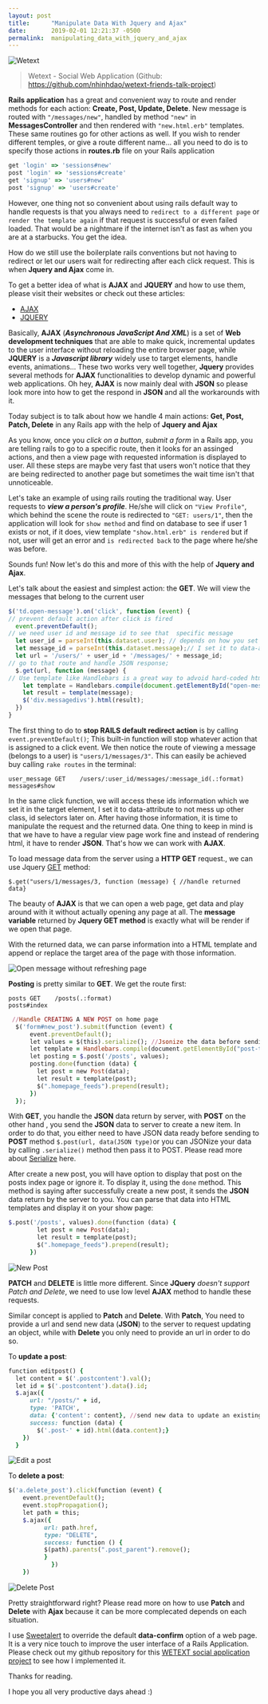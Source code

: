 ```yaml
---
layout: post
title:      "Manipulate Data With Jquery and Ajax"
date:       2019-02-01 12:21:37 -0500
permalink:  manipulating_data_with_jquery_and_ajax
---
```



![Wetext](https://i.imgur.com/ueatOdc.png)
> Wetext - Social Web Application (Github: https://github.com/nhinhdao/wetext-friends-talk-project)

**Rails application** has a great and convenient way to route and render methods for each action: **Create, Post, Update, Delete**. New message is routed with `"/messages/new"`, handled by method `"new"` in **MessagesController** and then rendered with `"new.html.erb"` templates. These same routines go for other actions as well. If you wish to render different temples, or give a route different name... all you need to do is to specify those actions in **routes.rb** file on your Rails application

```ruby
get 'login' => 'sessions#new'
post 'login' => 'sessions#create'
get 'signup' => 'users#new'
post 'signup' => 'users#create'
```	
	
However, one thing not so convenient about using rails default way to handle requests is that you always need to `redirect to a different page` or `render the template again` if that request is successful or even failed loaded. That would be a nightmare if  the internet isn't as fast as when you are at a starbucks. You get the idea. 

How do we still use the boilerplate rails conventions but not having to redirect or let our users wait for redirecting after each click request. This is when **Jquery and Ajax** come in.


To get a better idea of what is **AJAX** and **JQUERY** and how to use them, please visit their websites or check out these articles:

* [AJAX](https://developer.mozilla.org/en-US/docs/Web/Guide/AJAX)
* [JQUERY](https://jquery.com/)

Basically, **AJAX** (***Asynchronous JavaScript And XML***) is a set of **Web development techniques** that are able to make quick, incremental updates to the user interface without reloading the entire browser page, while **JQUERY** is a ***Javascript library*** widely use to target elements, handle events, animations... These two works very well together, **Jquery** provides several methods for **AJAX** functionalities to develop dynamic and powerful web applications. Oh hey, **AJAX** is now mainly deal with **JSON** so please look more into how to get the respond in **JSON** and all the workarounds with it.

Today subject is to talk about how we handle 4 main actions: **Get, Post, Patch, Delete** in any Rails app with the help of **Jquery and Ajax**


As you know, once you *click on a button*, *submit a form* in a Rails app, you are telling rails to go to a specific route, then it looks for an assinged actions, and then a view page with requested information is displayed to user. All these steps are maybe very fast that users won't notice that they are being redirected to another page but sometimes the wait time isn't that unnoticeable. 

Let's take an example of using rails routing the traditional way. User requests to ***view a person's profile***. He/she will click on `"View Profile"`, which behind the scene the route is redirected to `"GET: users/1"`, then the application will look for `show method` and find on database to see if user 1 exists or not, if it does, view template `"show.html.erb" is rendered` but if not, user will get an error and `is redirected back` to the page where he/she was before. 


Sounds fun! Now let's do this and more of this with the help of **Jquery and Ajax**. 

Let's talk about the easiest and simplest action: the **GET**. We will view the messages that belong to the current user

```javascript
$('td.open-message').on('click', function (event) {
// prevent default action after click is fired
  event.preventDefault();
// we need user id and message id to see that  specific message
  let user_id = parseInt(this.dataset.user); // depends on how you set these information
  let message_id = parseInt(this.dataset.message);// I set it to data-attribute to not mess up with css and id targets
  let url = '/users/' + user_id + '/messages/' + message_id;
// go to that route and handle JSON response;
  $.get(url, function (message) {
// Use template like Handlebars is a great way to advoid hard-coded html chunk of code.
    let template = Handlebars.compile(document.getElementById("open-message-template").innerHTML);
    let result = template(message);
    $('div.messagedivs').html(result);
  })
}
```

The first thing to do to **stop RAILS default redirect action** is by calling `event.preventDefault()`; This built-in function will stop whatever action that is assigned to a click event. We then notice the route of viewing a message (belongs to a user) is `"users/1/messages/3"`. This can easily be achieved buy calling `rake routes` in the terminal:

`user_message GET    /users/:user_id/messages/:message_id(.:format)                                messages#show`

In the same click function, we will access these ids information which we set it in the target element, I set it to data-attribute to not mess up other class, id selectors later on. After having those information, it is time to manipulate the request and the returned data. One thing to keep in mind is that we have to have a regular view page work fine and instead of rendering html, it have to render **JSON**. That's how we can work with **AJAX**.

To load message data from the server using a **HTTP GET** request., we can use Jquery [GET](https://api.jquery.com/jquery.get/) method:

`$.get("users/1/messages/3, function (message) { //handle returned data}`


The beauty of **AJAX** is that we can open a web page, get data and play around with it without actually opening any page at all. The **message variable** returned by **Jquery GET method** is exactly what will be render if we open that page.

With the returned data, we can parse information into a HTML template and append or replace the target area of the page with those information. 

![Open message without refreshing page](https://i.imgur.com/ctdmCqE.gif)


**Posting** is pretty similar to **GET**. We get the route first:

`posts GET    /posts(.:format)                                            posts#index`

```ruby
 //Handle CREATING A NEW POST on home page
  $('form#new_post').submit(function (event) {
      event.preventDefault();
      let values = $(this).serialize(); //Jsonize the data before sending it to POST method
      let template = Handlebars.compile(document.getElementById("post-template").innerHTML)
      let posting = $.post('/posts', values);
      posting.done(function (data) {
        let post = new Post(data);
        let result = template(post);
        $(".homepage_feeds").prepend(result);
      })
  });
```

With **GET**, you handle the **JSON** data return by server, with **POST** on the other hand , you send the **JSON** data to server to create a new item. In order to do that, you either need to have JSON data ready before sending to **POST** method `$.post(url, data(JSON type)`or you can JSONize your data by calling `.serialize()` method then pass it to POST.  Please read more about [Serialize](https://api.jquery.com/serialize/) here. 

After create a new post, you will have option to display that post on the posts index page or ignore it. To display it, using the `done` method. This method is saying after successfully create a new post,  it sends the **JSON** data return by the server to you. You can parse that data into HTML templates and display it on your show page: 

```ruby
$.post('/posts', values).done(function (data) {
        let post = new Post(data);
        let result = template(post);
        $(".homepage_feeds").prepend(result);
      })
```

![New Post](https://i.imgur.com/gMskqBQ.gif)

**PATCH** and **DELETE** is little more different. Since **JQuery** *doesn't support Patch and Delete*, we need to use low level **AJAX** method to handle these requests.

Similar concept is applied to **Patch** and **Delete**. With **Patch**, You need to provide a url and send new data (**JSON**) to the server to request updating an object, while with **Delete** you only need to provide an url in order to do so.

To **update a post**:

```ruby
function editpost() {
  let content = $('.postcontent').val();
  let id = $('.postcontent').data().id;
  $.ajax({
      url: "/posts/" + id,
      type: 'PATCH',
      data: {'content': content}, //send new data to update an existing post
      success: function (data) {
        $('.post-' + id).html(data.content);}
    })
  }
```

![Edit a post](https://i.imgur.com/8iYhV4z.gif)

To **delete a post**:

```ruby
$('a.delete_post').click(function (event) {
    event.preventDefault();
    event.stopPropagation();
    let path = this;
    $.ajax({
          url: path.href,
          type: "DELETE",
          success: function () {
          $(path).parents(".post_parent").remove();
          }
			})
    })
```
	
![Delete Post](https://i.imgur.com/dA6TxoZ.gif)
	
Pretty straightforward right? Please read more on how to use **Patch** and **Delete** with **Ajax** because it can be more complecated depends on each situation.
	
I use [Sweetalert](https://sweetalert2.github.io/) to override the default **data-confirm** option of a web page. It is a very nice touch to improve the user interface of a Rails Application. Please check out my github repository for this [WETEXT social application project](https://github.com/nhinhdao/wetext-friends-talk-project) to see how I implemented it. 

Thanks for reading.

I hope you all very productive days ahead :)
	
	
